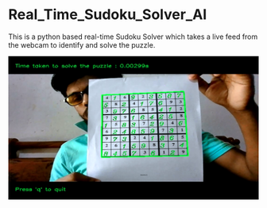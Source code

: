 # Real_Time_Sudoku_Solver_AI
This is a python based real-time Sudoku Solver which takes a live feed from the webcam to identify and solve the puzzle.

<img src="Figure.png">
